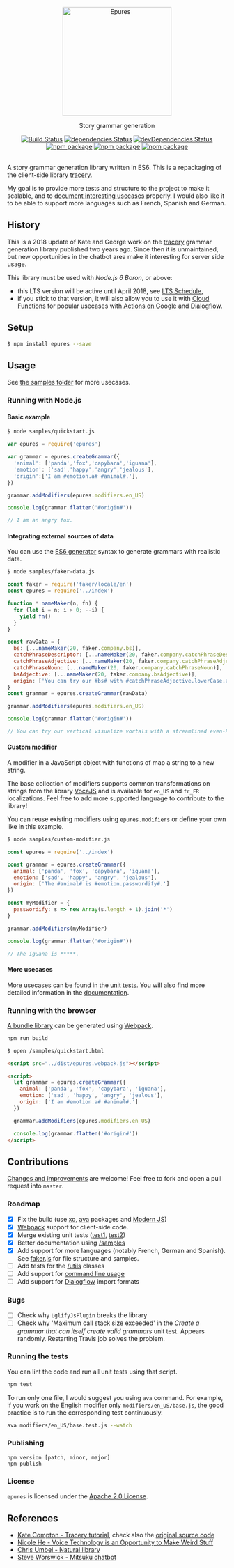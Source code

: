 <p align="center">
	<img width="250" src="https://www.staedtler.fr/fr/mandala-creator/assets/elements/jess_meleragni_7.svg" alt="Epures">
</p>
<p align="center">
  Story grammar generation
</p>

<p align="center">
  <a href="http://travis-ci.org/mycaule/epures"><img src="https://api.travis-ci.org/mycaule/epures.svg?branch=master" alt="Build Status"></a>
  <a href="https://david-dm.org/mycaule/epures"><img src="https://david-dm.org/mycaule/epures/status.svg" alt="dependencies Status"></a>
  <a href="https://david-dm.org/mycaule/epures?type=dev"><img src="https://david-dm.org/mycaule/epures/dev-status.svg" alt="devDependencies Status"></a>
	<br>
	<a href="https://www.npmjs.com/package/epures"><img src="https://img.shields.io/npm/v/epures.svg" alt="npm package"></a>
	<a href="https://www.npmjs.com/package/epures"><img src="https://img.shields.io/npm/dw/epures.svg" alt="npm package"></a>
	<a href="https://www.npmjs.com/package/epures"><img src="https://img.shields.io/npm/l/epures.svg" alt="npm package"></a>
  <br>
  <br>
</p>

A story grammar generation library written in ES6. This is a repackaging of the client-side library [tracery](https://github.com/galaxykate/tracery).

My goal is to provide more tests and structure to the project to make it scalable, and to [document interesting usecases](https://github.com/mycaule/epures/wiki) properly.
I would also like it to be able to support more languages such as French, Spanish and German.

## History

This is a 2018 update of Kate and George work on the [tracery](https://github.com/v21/tracery) grammar generation library published two years ago. Since then it is unmaintained, but new opportunities in the chatbot area make it interesting for server side usage.

This library must be used with *Node.js 6 Boron*, or above:
* this LTS version will be active until April 2018, see [LTS Schedule](https://github.com/nodejs/Release#release-schedule),
* if you stick to that version, it will also allow you to use it with [Cloud Functions](https://cloud.google.com/functions/docs/writing) for popular usecases with [Actions on Google](https://developers.google.com/actions/) and [Dialogflow](https://dialogflow.com).

## Setup

```bash
$ npm install epures --save
```

##  Usage

See [the samples folder](/samples) for more usecases.

### Running with Node.js

#### Basic example
```bash
$ node samples/quickstart.js
```
```javascript
var epures = require('epures')

var grammar = epures.createGrammar({
  'animal': ['panda','fox','capybara','iguana'],
  'emotion': ['sad','happy','angry','jealous'],
  'origin':['I am #emotion.a# #animal#.'],
})

grammar.addModifiers(epures.modifiers.en_US)

console.log(grammar.flatten('#origin#'))

// I am an angry fox.
```

#### Integrating external sources of data

You can use the [ES6 generator](https://github.com/mbeaudru/modern-js-cheatsheet#generators) syntax to generate grammars with realistic data.

```bash
$ node samples/faker-data.js
```
```javascript
const faker = require('faker/locale/en')
const epures = require('../index')

function * nameMaker(n, fn) {
  for (let i = n; i > 0; --i) {
    yield fn()
  }
}

const rawData = {
  bs: [...nameMaker(20, faker.company.bs)],
  catchPhraseDescriptor: [...nameMaker(20, faker.company.catchPhraseDescriptor)],
  catchPhraseAdjective: [...nameMaker(20, faker.company.catchPhraseAdjective)],
  catchPhraseNoun: [...nameMaker(20, faker.company.catchPhraseNoun)],
  bsAdjective: [...nameMaker(20, faker.company.bsAdjective)],
  origin: ['You can try our #bs# with #catchPhraseAdjective.lowerCase.a# #catchPhraseDescriptor# #catchPhraseNoun#.']
}
const grammar = epures.createGrammar(rawData)

grammar.addModifiers(epures.modifiers.en_US)

console.log(grammar.flatten('#origin#'))

// You can try our vertical visualize vortals with a streamlined even-keeled emulation.
```

#### Custom modifier

A modifier in a JavaScript object with functions of map a string to a new string.

The base collection of modifiers supports common transformations on strings from the library [VocaJS](https://vocajs.com) and is available for `en_US` and `fr_FR` localizations. Feel free to add more supported language to contribute to the library!

You can reuse existing modifiers using `epures.modifiers` or define your own like in this example.

```bash
$ node samples/custom-modifier.js
```
```javascript
const epures = require('../index')

const grammar = epures.createGrammar({
  animal: ['panda', 'fox', 'capybara', 'iguana'],
  emotion: ['sad', 'happy', 'angry', 'jealous'],
  origin: ['The #animal# is #emotion.passwordify#.']
})

const myModifier = {
  passwordify: s => new Array(s.length + 1).join('*')
}

grammar.addModifiers(myModifier)

console.log(grammar.flatten('#origin#'))

// The iguana is *****.
```

#### More usecases

More usecases can be found in the [unit tests](index.test.js). You will also find more detailed information in the [documentation](https://github.com/mycaule/epures/wiki).

### Running with the browser

[A bundle library](/dist/epures.webpack.js) can be generated using [Webpack](https://webpack.js.org).

```bash
npm run build
```
```bash
$ open /samples/quickstart.html
```

```html
<script src="../dist/epures.webpack.js"></script>

<script>
  let grammar = epures.createGrammar({
    animal: ['panda', 'fox', 'capybara', 'iguana'],
    emotion: ['sad', 'happy', 'angry', 'jealous'],
    origin: ['I am #emotion.a# #animal#.']
  })

  grammar.addModifiers(epures.modifiers.en_US)

  console.log(grammar.flatten('#origin#'))
</script>
```

## Contributions

[Changes and improvements](https://github.com/mycaule/epures/wiki) are welcome! Feel free to fork and open a pull request into `master`.

### Roadmap

- [x] Fix the build (use [xo](https://github.com/sindresorhus/xo), [ava](https://github.com/avajs/ava) packages and [Modern JS](https://github.com/mbeaudru/modern-js-cheatsheet))
- [x] [Webpack](https://webpack.js.org) support for client-side code.
- [x] Merge existing unit tests ([test1](https://github.com/galaxykate/tracery/blob/tracery2/js/test.js), [test2](https://github.com/galaxykate/tracery/blob/tracery2/js/test2.js))
- [x] Better documentation using [/samples](/samples)
- [x] Add support for more languages (notably French, German and Spanish). See [faker.js](https://github.com/Marak/faker.js/tree/master/lib/locales) for file structure and samples.
- [ ] Add tests for the [/utils](/utils) classes
- [ ] Add support for [command line usage](https://github.com/mattallty/Caporal.js)
- [ ] Add support for [Dialogflow](https://dialogflow.com) import formats

### Bugs

- [ ] Check why `UglifyJsPlugin` breaks the library
- [ ] Check why 'Maximum call stack size exceeded' in the *Create a grammar that can itself create valid grammars* unit test. Appears randomly. Restarting Travis job solves the problem.

### Running the tests

You can lint the code and run all unit tests using that script.
```bash
npm test
```

To run only one file, I would suggest you using `ava` command. For example, if you work on the English modifier only `modifiers/en_US/base.js`, the good practice is to run the corresponding test continuously.

```bash
ava modifiers/en_US/base.test.js --watch
```

### Publishing
```
npm version [patch, minor, major]
npm publish
```

### License
`epures` is licensed under the [Apache 2.0 License](https://github.com/mycaule/epures/blob/master/LICENSE).

## References

* [Kate Compton - Tracery tutorial](http://www.crystalcodepalace.com/traceryTut.html), check also the [original source code](https://github.com/galaxykate/tracery/tree/tracery2/js/tracery)
* [Nicole He - Voice Technology is an Opportunity to Make Weird Stuff](https://medium.com/@nicolehe/voice-technology-is-an-opportunity-to-make-weird-stuff-d4296ce7448a)
* [Chris Umbel - Natural library](https://github.com/NaturalNode/natural)
* [Steve Worswick - Mitsuku chatbot](http://www.mitsuku.com)
